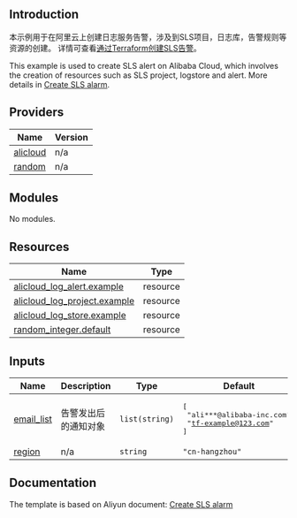 ## Introduction

<!-- DOCS_DESCRIPTION_CN -->
本示例用于在阿里云上创建日志服务告警，涉及到SLS项目，日志库，告警规则等资源的创建。
详情可查看[通过Terraform创建SLS告警](https://help.aliyun.com/zh/sls/developer-reference/use-terraform-to-manage-log-service-alerts)。
<!-- DOCS_DESCRIPTION_CN -->

<!-- DOCS_DESCRIPTION_EN -->
This example is used to create SLS alert on Alibaba Cloud, which involves the creation of resources such as SLS project, logstore and alert.
More details in [Create SLS alarm](https://help.aliyun.com/zh/sls/developer-reference/use-terraform-to-manage-log-service-alerts).
<!-- DOCS_DESCRIPTION_EN -->

<!-- BEGIN_TF_DOCS -->
## Providers

| Name | Version |
|------|---------|
| <a name="provider_alicloud"></a> [alicloud](#provider\_alicloud) | n/a |
| <a name="provider_random"></a> [random](#provider\_random) | n/a |

## Modules

No modules.

## Resources

| Name | Type |
|------|------|
| [alicloud_log_alert.example](https://registry.terraform.io/providers/aliyun/alicloud/latest/docs/resources/log_alert) | resource |
| [alicloud_log_project.example](https://registry.terraform.io/providers/aliyun/alicloud/latest/docs/resources/log_project) | resource |
| [alicloud_log_store.example](https://registry.terraform.io/providers/aliyun/alicloud/latest/docs/resources/log_store) | resource |
| [random_integer.default](https://registry.terraform.io/providers/hashicorp/random/latest/docs/resources/integer) | resource |

## Inputs

| Name | Description | Type | Default | Required |
|------|-------------|------|---------|:--------:|
| <a name="input_email_list"></a> [email\_list](#input\_email\_list) | 告警发出后的通知对象 | `list(string)` | <pre>[<br/>  "ali***@alibaba-inc.com",<br/>  "tf-example@123.com"<br/>]</pre> | no |
| <a name="input_region"></a> [region](#input\_region) | n/a | `string` | `"cn-hangzhou"` | no |
<!-- END_TF_DOCS -->

## Documentation
<!-- docs-link --> 

The template is based on Aliyun document: [Create SLS alarm](https://help.aliyun.com/zh/sls/developer-reference/use-terraform-to-manage-log-service-alerts) 

<!-- docs-link --> 